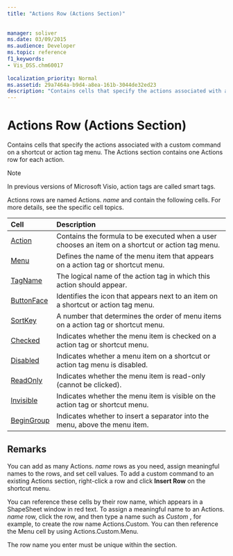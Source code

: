 ```yaml
---
title: "Actions Row (Actions Section)"
 
 
manager: soliver
ms.date: 03/09/2015
ms.audience: Developer
ms.topic: reference
f1_keywords:
- Vis_DSS.chm60017
 
localization_priority: Normal
ms.assetid: 29a7464a-b9d4-a8ea-161b-3044de32ed23
description: "Contains cells that specify the actions associated with a custom command on a shortcut or action tag menu. The Actions section contains one Actions row for each action."
---
```


# Actions Row (Actions Section)

Contains cells that specify the actions associated with a custom command on a shortcut or action tag menu. The Actions section contains one Actions row for each action.
  
> [!NOTE]
> In previous versions of Microsoft Visio, action tags are called smart tags. 
  
Actions rows are named Actions. *name*  and contain the following cells. For more details, see the specific cell topics. 
  
|**Cell**|**Description**|
|:-----|:-----|
|[Action](action-cell-actions-section.md) <br/> |Contains the formula to be executed when a user chooses an item on a shortcut or action tag menu.  <br/> |
|[Menu](menu-cell-actions-section.md) <br/> |Defines the name of the menu item that appears on a action tag or shortcut menu.  <br/> |
|[TagName](tagname-cell-actions-section.md) <br/> |The logical name of the action tag in which this action should appear.  <br/> |
|[ButtonFace](buttonface-cell-actions-section.md) <br/> |Identifies the icon that appears next to an item on a shortcut or action tag menu.  <br/> |
|[SortKey](sortkey-cell-actions-section.md) <br/> |A number that determines the order of menu items on a action tag or shortcut menu.  <br/> |
|[Checked](checked-cell-actions-section.md) <br/> |Indicates whether the menu item is checked on a action tag or shortcut menu.  <br/> |
|[Disabled](disabled-cell-actions-section.md) <br/> |Indicates whether a menu item on a shortcut or action tag menu is disabled.  <br/> |
|[ReadOnly](readonly-cell-actions-section.md) <br/> |Indicates whether the menu item is read-only (cannot be clicked).  <br/> |
|[Invisible](invisible-cell-actions-section.md) <br/> |Indicates whether the menu item is visible on the action tag or shortcut menu.  <br/> |
|[BeginGroup](begingroup-cell-actions-section.md) <br/> |Indicates whether to insert a separator into the menu, above the menu item.  <br/> |
   
## Remarks

 You can add as many Actions.  *name*  rows as you need, assign meaningful names to the rows, and set cell values. To add a custom command to an existing Actions section, right-click a row and click **Insert Row** on the shortcut menu. 
  
You can reference these cells by their row name, which appears in a ShapeSheet window in red text. To assign a meaningful name to an Actions. *name*  row, click the row, and then type a name such as  *Custom*  , for example, to create the row name Actions.Custom. You can then reference the Menu cell by using Actions.Custom.Menu. 
  
The row name you enter must be unique within the section.
  

